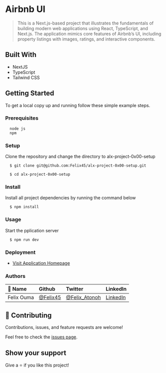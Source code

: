 # Airbnb UI

> This is a Next.js-based project that illustrates the fundamentals of building modern web applications using React, TypeScript, and Next.js. The application mimics core features of Airbnb’s UI, including property listings with images, ratings, and interactive components.


## Built With

- NextJS
- TypeScript
- Tailwind CSS


## Getting Started

To get a local copy up and running follow these simple example steps.

### Prerequisites
```
  node js
  npm

```
### Setup
Clone the repository and change the directory to alx-project-0x00-setup

``` 
  $ git clone git@github.com:Felix45/alx-project-0x00-setup.git

  $ cd alx-project-0x00-setup

```

### Install
Install all project dependencies by running the command below
 
``` 
  $ npm install
```
### Usage
Start the pplication server
``` 
  $ npm run dev
```

### Deployment
- [Visit Application Homepage](http://localhost:3000)



### Authors

| 👤 Name | Github | Twitter | LinkedIn |
|:------|:--------|:---------|:----------|
|Felix Ouma|[@Felix45](https://github.com/Felix45)|[@Felix_Atonoh](https://twitter.com/Felix_Atonoh)|[LinkedIn](https://www.linkedin.com/in/felix-ouma/)|



## 🤝 Contributing

Contributions, issues, and feature requests are welcome!

Feel free to check the [issues page](https://github.com/Felix45/alx-project-0x00-setup/issues).

## Show your support

Give a ⭐️ if you like this project!

